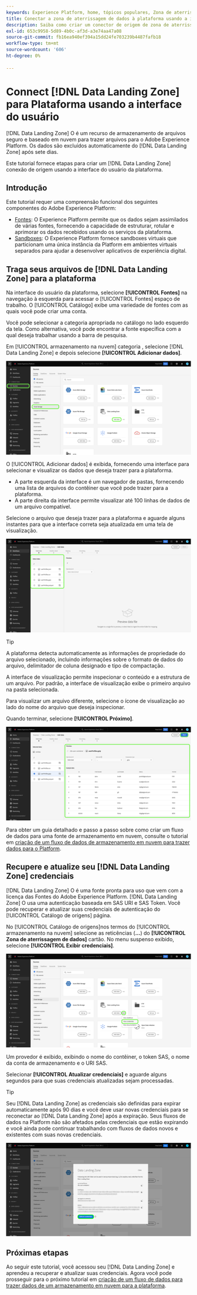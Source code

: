 ```yaml
---
keywords: Experience Platform, home, tópicos populares, Zona de aterrissagem de dados, zona de aterrissagem de dados
title: Conectar a zona de aterrissagem de dados à plataforma usando a interface do usuário
description: Saiba como criar um conector de origem de zona de aterrissagem de dados usando a interface do usuário da plataforma.
exl-id: 653c9958-5d89-4b0c-af3d-a3e74aa47a08
source-git-commit: fb16ea940ef394a15dd24fe703239b4487fafb18
workflow-type: tm+mt
source-wordcount: '606'
ht-degree: 0%

---
```


# Connect [!DNL Data Landing Zone] para Plataforma usando a interface do usuário

[!DNL Data Landing Zone] O é um recurso de armazenamento de arquivos seguro e baseado em nuvem para trazer arquivos para o Adobe Experience Platform. Os dados são excluídos automaticamente do [!DNL Data Landing Zone] após sete dias.

Este tutorial fornece etapas para criar um [!DNL Data Landing Zone] conexão de origem usando a interface do usuário da plataforma.

## Introdução

Este tutorial requer uma compreensão funcional dos seguintes componentes do Adobe Experience Platform:

* [Fontes](../../../../home.md): O Experience Platform permite que os dados sejam assimilados de várias fontes, fornecendo a capacidade de estruturar, rotular e aprimorar os dados recebidos usando os serviços da plataforma.
* [Sandboxes](../../../../../sandboxes/home.md): O Experience Platform fornece sandboxes virtuais que particionam uma única instância da Platform em ambientes virtuais separados para ajudar a desenvolver aplicativos de experiência digital.

## Traga seus arquivos de [!DNL Data Landing Zone] para a plataforma

Na interface do usuário da plataforma, selecione **[!UICONTROL Fontes]** na navegação à esquerda para acessar o [!UICONTROL Fontes] espaço de trabalho. O [!UICONTROL Catálogo] exibe uma variedade de fontes com as quais você pode criar uma conta.

Você pode selecionar a categoria apropriada no catálogo no lado esquerdo da tela. Como alternativa, você pode encontrar a fonte específica com a qual deseja trabalhar usando a barra de pesquisa.

Em [!UICONTROL armazenamento na nuvem] categoria , selecione [!DNL Data Landing Zone] e depois selecione **[!UICONTROL Adicionar dados]**.

![catálogo](../../../../images/tutorials/create/dlz/catalog.png)

O [!UICONTROL Adicionar dados] é exibida, fornecendo uma interface para selecionar e visualizar os dados que deseja trazer para a plataforma.

* A parte esquerda da interface é um navegador de pastas, fornecendo uma lista de arquivos do contêiner que você pode trazer para a plataforma.
* A parte direita da interface permite visualizar até 100 linhas de dados de um arquivo compatível.

Selecione o arquivo que deseja trazer para a plataforma e aguarde alguns instantes para que a interface correta seja atualizada em uma tela de visualização.

![add-data](../../../../images/tutorials/create/dlz/add-data.png)

>[!TIP]
>
>A plataforma detecta automaticamente as informações de propriedade do arquivo selecionado, incluindo informações sobre o formato de dados do arquivo, delimitador de coluna designado e tipo de compactação.

A interface de visualização permite inspecionar o conteúdo e a estrutura de um arquivo. Por padrão, a interface de visualização exibe o primeiro arquivo na pasta selecionada.

Para visualizar um arquivo diferente, selecione o ícone de visualização ao lado do nome do arquivo que deseja inspecionar.

Quando terminar, selecione **[!UICONTROL Próximo]**.

![detecção de arquivos](../../../../images/tutorials/create/dlz/file-detection.png)

Para obter um guia detalhado e passo a passo sobre como criar um fluxo de dados para uma fonte de armazenamento em nuvem, consulte o tutorial em [criação de um fluxo de dados de armazenamento em nuvem para trazer dados para o Platform](../../dataflow/batch/cloud-storage.md).

## Recupere e atualize seu [!DNL Data Landing Zone] credenciais

[!DNL Data Landing Zone] O é uma fonte pronta para uso que vem com a licença das Fontes do Adobe Experience Platform. [!DNL Data Landing Zone] O usa uma autenticação baseada em SAS URI e SAS Token. Você pode recuperar e atualizar suas credenciais de autenticação do [!UICONTROL Catálogo de origens] página.

No [!UICONTROL Catálogo de origens]nos termos do [!UICONTROL armazenamento na nuvem] selecione as reticências (**...**) do **[!UICONTROL Zona de aterrissagem de dados]** cartão. No menu suspenso exibido, selecione **[!UICONTROL Exibir credenciais]**.

![opções](../../../../images/tutorials/create/dlz/options.png)

Um provedor é exibido, exibindo o nome do contêiner, o token SAS, o nome da conta de armazenamento e o URI SAS.

Selecionar **[!UICONTROL Atualizar credenciais]** e aguarde alguns segundos para que suas credenciais atualizadas sejam processadas.

>[!TIP]
>
>Seu [!DNL Data Landing Zone] as credenciais são definidas para expirar automaticamente após 90 dias e você deve usar novas credenciais para se reconectar ao [!DNL Data Landing Zone] após a expiração. Seus fluxos de dados na Platform não são afetados pelas credenciais que estão expirando e você ainda pode continuar trabalhando com fluxos de dados novos e existentes com suas novas credenciais.

![view-credentials](../../../../images/tutorials/create/dlz/credentials.png)

## Próximas etapas

Ao seguir este tutorial, você acessou seu [!DNL Data Landing Zone] e aprendeu a recuperar e atualizar suas credenciais. Agora você pode prosseguir para o próximo tutorial em [criação de um fluxo de dados para trazer dados de um armazenamento em nuvem para a plataforma](../../dataflow/batch/cloud-storage.md).
